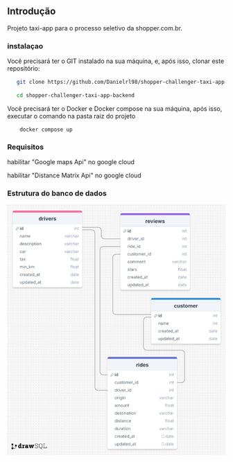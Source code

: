 ## Introdução

Projeto taxi-app para o processo seletivo da shopper.com.br.

### instalaçao 

Você precisará ter o GIT instalado na sua máquina, e, após isso, clonar este repositório:

```sh
   git clone https://github.com/Danielrl98/shopper-challenger-taxi-app-backend.git
```

```sh
   cd shopper-challenger-taxi-app-backend
```

Você precisará ter o Docker e Docker compose na sua máquina, após isso, executar o comando na pasta raiz do projeto

```
    docker compose up
```

### Requisitos

habilitar "Google maps Api" no google cloud

habilitar "Distance Matrix Api" no google cloud

### Estrutura do banco de dados

![Exemplo de Imagem](./drawSQL.png)


